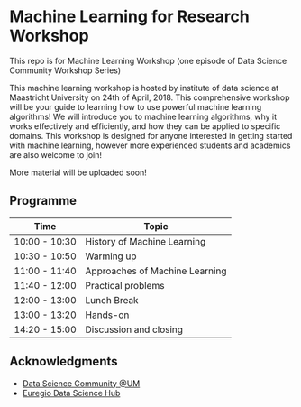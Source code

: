 # Machine Learning for Research Workshop
This repo is for Machine Learning Workshop (one episode of  Data Science Community Workshop Series)

This machine learning workshop is hosted by institute of data science at Maastricht University on 24th of April, 2018. This comprehensive workshop will be your guide to learning how to use powerful machine learning algorithms! We will introduce you to machine learning algorithms, why it works effectively and efficiently, and how they can be applied to specific domains. This workshop is designed for anyone interested in getting started with machine learning, however more experienced students and academics are also welcome to join!

More material will be uploaded soon!

## Programme

| Time| Topic |
|--|--|
| 10:00 - 10:30| History of Machine Learning |
| 10:30 - 10:50| Warming up|
| 11:00 - 11:40| Approaches of Machine Learning|
| 11:40 - 12:00| Practical problems|
| 12:00 - 13:00| Lunch Break|
| 13:00 - 13:20| Hands-on |
| 14:20 - 15:00| Discussion and closing|


## Acknowledgments
- [Data Science Community @UM](https://www.maastrichtuniversity.nl/research/data-science-um/datascience-community)
- [Euregio Data Science Hub](https://arnoan.github.io/eu-dash/)